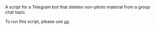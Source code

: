 A script for a Telegram bot that deletes non-photo material from a group chat topic.

To run this script, please use [uv](https://github.com/astral-sh/uv).
